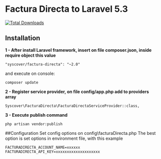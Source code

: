 # Factura Directa to Laravel 5.3

[![Total Downloads](https://poser.pugx.org/syscover/factura-directa/downloads)](https://packagist.org/packages/syscover/factura-directa)

## Installation

**1 - After install Laravel framework, insert on file composer.json, inside require object this value**
```
"syscover/factura-directa": "~2.0"
```
and execute on console:
```
composer update
```

**2 - Register service provider, on file config/app.php add to providers array**
```
Syscover\FacturaDirecta\FacturaDirectaServiceProvider::class,
```

**3 - Execute publish command**
```
php artisan vendor:publish
```

##Configuration
Set config options on config\facturaDirecta.php
The best option is set options in environment file, with this example
```
FACTURADIRECTA_ACCOUNT_NAME=xxxxxx
FACTURADIRECTA_API_KEY=xxxxxxxxxxxxxxxxxxxx
```